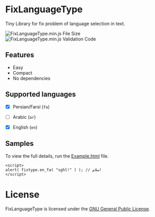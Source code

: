 # FixLanguageType
Tiny Library for fix problem of language selection in text.

![FixLanguageType.min.js File Size](https://img.shields.io/badge/Compressed%20Size-973%20Bytes-blue.svg) ![FixLanguageType.min.js Validation Code](https://img.shields.io/badge/Validation%20Code-Check-green.svg)


## Features 
  - Easy
  - Compact
  - No dependencies
  

## Supported languages
  - [x] Persian/Farsi (`fa`)
  - [ ] Arabic (`ar`)
  - [x] English (`en`)
  

## Samples

To view the full details, run the [Example.html](https://github.com/BaseMax/FixLanguageTypeJs/blob/master/Example.html) file.

```
<script>
alert( fixtype.en_fa( "sghl!" ) ); // سلام!
</script>
```


# License

FixLanguageType is licensed under the [GNU General Public License](https://github.com/BaseMax/FixLanguageTypeJs/blob/master/LICENSE).
